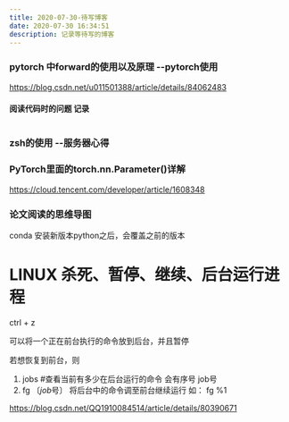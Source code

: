 ```yaml
---
title: 2020-07-30-待写博客
date: 2020-07-30 16:34:51
description: 记录等待写的博客
---
```


###  pytorch 中forward的使用以及原理   --pytorch使用

https://blog.csdn.net/u011501388/article/details/84062483



#### 阅读代码时的问题 记录 

# 

### zsh的使用 --服务器心得



### PyTorch里面的torch.nn.Parameter()详解

https://cloud.tencent.com/developer/article/1608348









### 论文阅读的思维导图



conda 安装新版本python之后，会覆盖之前的版本



# LINUX 杀死、暂停、继续、后台运行进程

ctrl + z

可以将一个正在前台执行的命令放到后台，并且暂停



若想恢复到前台，则

1. jobs  #查看当前有多少在后台运行的命令 会有序号 job号
2. fg 〔*job*号〕  将后台中的命令调至前台继续运行  如： fg %1

https://blog.csdn.net/QQ1910084514/article/details/80390671